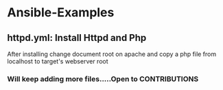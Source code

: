 # Ansible-Examples

## httpd.yml: Install Httpd and Php
After installing change document root on apache and copy a php file from localhost to target's webserver root

### Will keep adding more files.....Open to CONTRIBUTIONS
